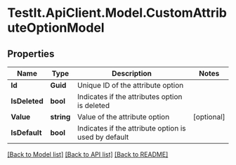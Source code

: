 # TestIt.ApiClient.Model.CustomAttributeOptionModel

## Properties

Name | Type | Description | Notes
------------ | ------------- | ------------- | -------------
**Id** | **Guid** | Unique ID of the attribute option | 
**IsDeleted** | **bool** | Indicates if the attributes option is deleted | 
**Value** | **string** | Value of the attribute option | [optional] 
**IsDefault** | **bool** | Indicates if the attribute option is used by default | 

[[Back to Model list]](../README.md#documentation-for-models) [[Back to API list]](../README.md#documentation-for-api-endpoints) [[Back to README]](../README.md)

